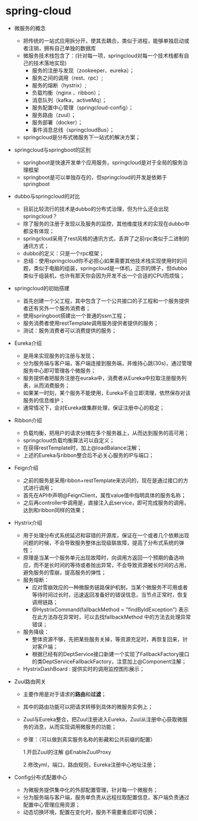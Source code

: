 # spring-cloud
* 微服务的概念
  - 把传统的一站式应用拆分开，使其去耦合，类似于进程，能够单独启动或者注销，拥有自己单独的数据库
  - 微服务技术栈包含了：(针对每一项，springcloud对每一个技术栈都有自己的技术落地实现)
    * 服务的注册与发现（zookeeper、eureka）；
    * 服务之间的调用（rest、rpc）;
    * 服务的熔断（hystrix）;
    * 负载均衡（nginx 、ribbon）；
    * 消息队列（kafka，activeMq）；
    * 服务配置中心管理（springcloud-config）；
    * 服务路由（zuul）；
    * 服务部署（docker）；
    * 事件消息总线（springcloudBus）；
  - springcloud是分布式微服务下一站式的解决方案；
* springcloud与springboot的区别
  - springboot是快速开发单个应用服务，springcloud是对于全局的服务治理框架
  - springboot是可以单独存在的，但springcloud的开发是依赖于springboot
* dubbo与springcloud的对比
  - 目前比较流行的技术是dubbo的分布式治理，但为什么还会出现springcloud？
  - 除了服务的注册于发现以及服务的监控，其他维度技术的实现在dubbo中都没有体现；
  - springcloud采用了rest风格的通讯方式，丢弃了之前rpc类似于二进制的通讯方式；
  - dubbo的定义：只是一个rpc框架；
  - 总结：使用springcloud你不必担心如果需要其他技术栈实现使用时的问题，类似于电脑的组装，springcloud是一体机，正宗的牌子，但dubbo类似于组装机，也许有那天你会因为开发不出一个合适的CPU而烦恼；
* springcloud的初始搭建
  - 首先创建一个父工程，其中包含了一个公共接口的子工程和一个服务提供者还有另外一个服务消费者；
  - 使用springboot搭建出一个普通的ssm工程；
  - 服务消费者使用restTemplate调用服务提供者提供的服务；
  - 测试：服务消费者可以消费提供的服务；
* Eureka介绍
  - 是用来实现服务的注册与发现；
  - 分为服务端与客户端，客户端连接到服务端，并维持心跳(30s)，通过管理服务中心即可管理各个微服务；
  - 服务提供者把服务注册在euraka中，消费者从Eureka中拉取注册服务列表，从而消费服务；
  - 如果某一时刻，某个服务不能使用，Eureka不会立即清理，依然保存对该服务的信息维护；
  - 通常情况下，会对Eureka做集群处理，保证注册中心的稳定；
* Ribbon介绍
  - 负载均衡，把用户的请求分摊在多个服务器上，从而达到服务的高可用；
  - springcloud负载均衡算法可以自定义；
  - 在获得restTemplate时，加上@loadBalance注解；
  - 上述的Eureka与ribbon整合后不必关心服务的IP与端口；
* Feign介绍
  - 之前的服务是采用ribbon+restTemplate来访问的，现在是通过接口的方式进行调用；
  - 首先在API中声明@FeignClient，属性value值中指明具体的服务名称；
  - 之后再controller中调用是，直接注入此service，即可完成服务的调用，达到和ribbon同样的效果；


* Hystrix介绍
  - 用于处理分布式系统延迟和容错的开源库，保证在一个或者几个依赖出现问题的时候，不会导致服务整体出现级联故障，提高了分布式系统的弹性；
  - 原理是当某一个服务单元出现故障时，向调用方返回一个预期的备选响应，而不是长时间的等待或者抛出异常，不会导致资源被长时间的占用，避免服务的雪崩，提高服务的弹性；
  - 服务熔断：
    - 应对雪崩效应的一种微服务链路保护机制，当某个微服务不可用或者等待时间过长时，迅速返回准备好的错误信息，当节点正常时，恢复调用链路；
    - @HystrixCommand(fallbackMethod = "findByIdException")    表示在此方法存在异常时，可以去找fallbackMethod 中的方法去处理异常错误；
  - 服务降级：
    - 整体资源不够，先把某些服务关掉，等资源充足时，再恢复回来，针对客户端；
    - 根据已经有的DeptService接口新建一个实现了FallbackFactory接口的类DeptServiceFallbackFactory，注意加上@Component注解；
  - HystrixDashBoard : 提供实时的调用监控图形展示；

* Zuul路由网关

  - 主要作用是对于请求的**路由**和**过滤**；

  - 其中的路由功能可以把请求转移到具体的微服务实例上；

  - Zuul与Eureka整合，把Zuul注册进入Eureka，Zuul从注册中心获取微服务的消息，从而实现调用微服务的功能；

  - 步骤：（可以做到真实服务名称的影藏和公共前缀的配置）

    1.开启Zuul的注解   @EnableZuulProxy

    2.修改yml，端口，路由规则，Eureka注册中心地址注册；

* Config分布式配置中心

  - 为微服务提供集中化的外部配置管理，针对每一个微服务；
  - 分为服务端与客户端，服务单负责从远程拉取配置信息，客户端负责通过配置中心管理应用资源；
  - 动态切换环境，配置在变化时，服务不需要重启即可切换；
